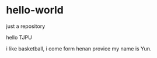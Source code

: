 # hello-world
just a repository

hello TJPU

i like basketball, i come form henan provice
my name is Yun.
